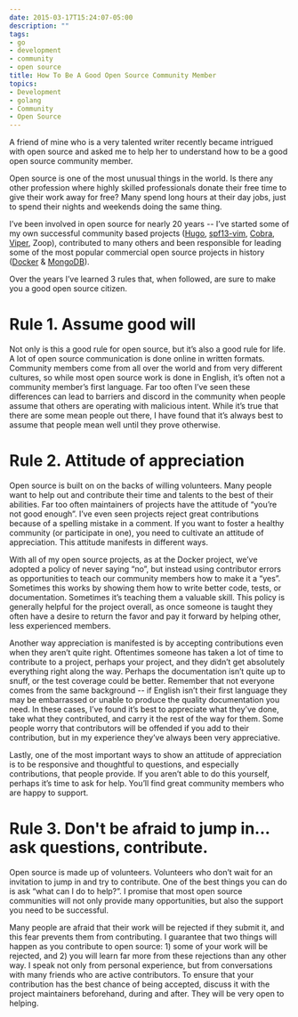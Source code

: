 ```yaml
---
date: 2015-03-17T15:24:07-05:00
description: ""
tags:
- go
- development
- community
- open source
title: How To Be A Good Open Source Community Member
topics:
- Development
- golang
- Community
- Open Source
---
```


A friend of mine who is a very talented writer recently became
intrigued with open source and asked me to help her to understand how to
be a good open source community member. 

Open source is one of the most unusual things in the world. Is there any other
profession where highly skilled professionals donate their free time to give
their work away for free? Many spend long hours at their day
jobs, just to spend their nights and weekends doing the same thing.

I’ve been involved in open source for nearly 20 years -- I’ve started some of my
own successful community based projects ([Hugo](http://gohugo.io),
[spf13-vim](http://vim.spf13.com), [Cobra](http://github.com/spf13/cobra),
[Viper](http://github.com/spf13/viper), Zoop), contributed to many others and
been responsible for leading some of the most popular commercial open source
projects in history ([Docker](http://docker.com) & [MongoDB](http://mongodb.org)).

Over the years I’ve learned 3 rules that, when followed, are sure to make you a
good open source citizen.

# Rule 1. Assume good will

Not only is this a good rule for open source, but it’s also a good rule for life.
A lot of open source communication is done online in written formats.
Community members come from all over the world and from very different
cultures, so while most open source work is done in English,
it’s often not a community member’s first language. Far too often I’ve seen
these differences can lead to barriers and discord in the community when people
assume that others are operating with malicious intent. While it’s true
that there are some mean people out there, I have found that it’s always
best to assume that people mean well until they prove otherwise.


# Rule 2. Attitude of appreciation

Open source is built on on the backs of willing volunteers. Many people
want to help out and contribute their time and talents to the best of
their abilities. Far too often maintainers of projects have the attitude
of “you’re not good enough”. I’ve even seen projects reject great contributions
because of a spelling mistake in a comment. If you want to foster a
healthy community (or participate in one), you need to cultivate an attitude of
appreciation. This attitude manifests in different ways. 

With all of my open source projects, as at the Docker project, we’ve
adopted a policy of never saying “no”, but instead using contributor
errors as opportunities to teach our community members how to make it a
“yes”. Sometimes this works by showing them how to write better code,
tests, or documentation. Sometimes it’s teaching them a valuable skill.
This policy is generally helpful for the project overall, as once
someone is taught they often have a desire to return the favor and pay
it forward by helping other, less experienced members. 

Another way appreciation is manifested is by accepting contributions
even when they aren’t quite right. Oftentimes someone has taken a lot of
time to contribute to a project, perhaps your project, and they didn’t
get absolutely everything right along the way. Perhaps the documentation
isn’t quite up to snuff, or the test coverage could be better. Remember
that not everyone comes from the same background -- if English isn’t
their first language they may be embarrassed or unable to produce the
quality documentation you need. In these cases, I’ve found it’s best to
appreciate what they’ve done, take what they contributed, and carry it
the rest of the way for them. Some people worry that contributors will
be offended if you add to their contribution, but in my experience
they’ve always been very appreciative.

Lastly, one of the most important ways to show an attitude of
appreciation is to be responsive and thoughtful to questions, and
especially contributions, that people provide. If you aren’t able to do
this yourself, perhaps it’s time to ask for help. You’ll find great
community members who are happy to support.

# Rule 3. Don't be afraid to jump in... ask questions, contribute.

Open source is made up of volunteers. Volunteers who don’t wait for an
invitation to jump in and try to contribute. One of the best things you
can do is ask “what can I do to help?”. I promise that most open source
communities will not only provide many opportunities, but also the
support you need to be successful.

Many people are afraid that their work will be rejected if they submit
it, and this fear prevents them from contributing. I guarantee that two
things will happen as you contribute to open source: 1) some of your
work will be rejected, and 2) you will learn far more from these rejections
than any other way. I speak not only from personal experience, but from
conversations with many friends who are active contributors. To ensure
that your contribution has the best chance of being accepted, discuss it
with the project maintainers beforehand, during and after. They will be
very open to helping.
